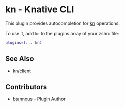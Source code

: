 # kn - Knative CLI

This plugin provides autocompletion for [kn](https://knative.dev/docs/install/client/install-kn/) operations.

To use it, add `kn` to the plugins array of your zshrc file:

```zsh
plugins=(... kn)
```

## See Also

+ [kn/client](https://ghproxy.com/https://github.com/knative/client)

## Contributors

+ [btannous](https://ghproxy.com/https://github.com/btannous) - Plugin Author

